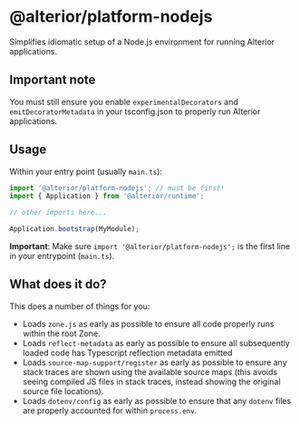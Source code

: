 # @alterior/platform-nodejs

Simplifies idiomatic setup of a Node.js environment for 
running Alterior applications.

## Important note

You must still ensure you enable `experimentalDecorators` and `emitDecoratorMetadata` in your tsconfig.json to properly run Alterior applications.

## Usage

Within your entry point (usually `main.ts`):

```typescript
import '@alterior/platform-nodejs'; // must be first!
import { Application } from '@alterior/runtime';

// other imports here...

Application.bootstrap(MyModule);
```
**Important**: Make sure `import '@alterior/platform-nodejs';` is the first line in your entrypoint (`main.ts`).

## What does it do?

This does a number of things for you:
- Loads `zone.js` as early as possible to
  ensure all code properly runs within the root Zone.
- Loads `reflect-metadata` as early as possible to 
  ensure all subsequently loaded code has Typescript
  reflection metadata emitted
- Loads `source-map-support/register` as early as possible 
  to ensure any stack traces are shown using the available 
  source maps (this avoids seeing compiled JS files in stack traces, instead showing the original source file locations).
- Loads `dotenv/config` as early as possible to ensure that 
  any `dotenv` files are properly accounted for within `process.env`.
